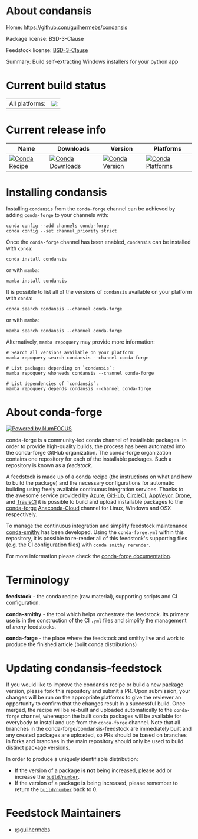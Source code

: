 About condansis
===============

Home: https://github.com/guilhermebs/condansis

Package license: BSD-3-Clause

Feedstock license: [BSD-3-Clause](https://github.com/conda-forge/condansis-feedstock/blob/main/LICENSE.txt)

Summary: Build self-extracting Windows installers for your python app

Current build status
====================


<table><tr><td>All platforms:</td>
    <td>
      <a href="https://dev.azure.com/conda-forge/feedstock-builds/_build/latest?definitionId=12571&branchName=main">
        <img src="https://dev.azure.com/conda-forge/feedstock-builds/_apis/build/status/condansis-feedstock?branchName=main">
      </a>
    </td>
  </tr>
</table>

Current release info
====================

| Name | Downloads | Version | Platforms |
| --- | --- | --- | --- |
| [![Conda Recipe](https://img.shields.io/badge/recipe-condansis-green.svg)](https://anaconda.org/conda-forge/condansis) | [![Conda Downloads](https://img.shields.io/conda/dn/conda-forge/condansis.svg)](https://anaconda.org/conda-forge/condansis) | [![Conda Version](https://img.shields.io/conda/vn/conda-forge/condansis.svg)](https://anaconda.org/conda-forge/condansis) | [![Conda Platforms](https://img.shields.io/conda/pn/conda-forge/condansis.svg)](https://anaconda.org/conda-forge/condansis) |

Installing condansis
====================

Installing `condansis` from the `conda-forge` channel can be achieved by adding `conda-forge` to your channels with:

```
conda config --add channels conda-forge
conda config --set channel_priority strict
```

Once the `conda-forge` channel has been enabled, `condansis` can be installed with `conda`:

```
conda install condansis
```

or with `mamba`:

```
mamba install condansis
```

It is possible to list all of the versions of `condansis` available on your platform with `conda`:

```
conda search condansis --channel conda-forge
```

or with `mamba`:

```
mamba search condansis --channel conda-forge
```

Alternatively, `mamba repoquery` may provide more information:

```
# Search all versions available on your platform:
mamba repoquery search condansis --channel conda-forge

# List packages depending on `condansis`:
mamba repoquery whoneeds condansis --channel conda-forge

# List dependencies of `condansis`:
mamba repoquery depends condansis --channel conda-forge
```


About conda-forge
=================

[![Powered by
NumFOCUS](https://img.shields.io/badge/powered%20by-NumFOCUS-orange.svg?style=flat&colorA=E1523D&colorB=007D8A)](https://numfocus.org)

conda-forge is a community-led conda channel of installable packages.
In order to provide high-quality builds, the process has been automated into the
conda-forge GitHub organization. The conda-forge organization contains one repository
for each of the installable packages. Such a repository is known as a *feedstock*.

A feedstock is made up of a conda recipe (the instructions on what and how to build
the package) and the necessary configurations for automatic building using freely
available continuous integration services. Thanks to the awesome service provided by
[Azure](https://azure.microsoft.com/en-us/services/devops/), [GitHub](https://github.com/),
[CircleCI](https://circleci.com/), [AppVeyor](https://www.appveyor.com/),
[Drone](https://cloud.drone.io/welcome), and [TravisCI](https://travis-ci.com/)
it is possible to build and upload installable packages to the
[conda-forge](https://anaconda.org/conda-forge) [Anaconda-Cloud](https://anaconda.org/)
channel for Linux, Windows and OSX respectively.

To manage the continuous integration and simplify feedstock maintenance
[conda-smithy](https://github.com/conda-forge/conda-smithy) has been developed.
Using the ``conda-forge.yml`` within this repository, it is possible to re-render all of
this feedstock's supporting files (e.g. the CI configuration files) with ``conda smithy rerender``.

For more information please check the [conda-forge documentation](https://conda-forge.org/docs/).

Terminology
===========

**feedstock** - the conda recipe (raw material), supporting scripts and CI configuration.

**conda-smithy** - the tool which helps orchestrate the feedstock.
                   Its primary use is in the construction of the CI ``.yml`` files
                   and simplify the management of *many* feedstocks.

**conda-forge** - the place where the feedstock and smithy live and work to
                  produce the finished article (built conda distributions)


Updating condansis-feedstock
============================

If you would like to improve the condansis recipe or build a new
package version, please fork this repository and submit a PR. Upon submission,
your changes will be run on the appropriate platforms to give the reviewer an
opportunity to confirm that the changes result in a successful build. Once
merged, the recipe will be re-built and uploaded automatically to the
`conda-forge` channel, whereupon the built conda packages will be available for
everybody to install and use from the `conda-forge` channel.
Note that all branches in the conda-forge/condansis-feedstock are
immediately built and any created packages are uploaded, so PRs should be based
on branches in forks and branches in the main repository should only be used to
build distinct package versions.

In order to produce a uniquely identifiable distribution:
 * If the version of a package **is not** being increased, please add or increase
   the [``build/number``](https://docs.conda.io/projects/conda-build/en/latest/resources/define-metadata.html#build-number-and-string).
 * If the version of a package **is** being increased, please remember to return
   the [``build/number``](https://docs.conda.io/projects/conda-build/en/latest/resources/define-metadata.html#build-number-and-string)
   back to 0.

Feedstock Maintainers
=====================

* [@guilhermebs](https://github.com/guilhermebs/)

